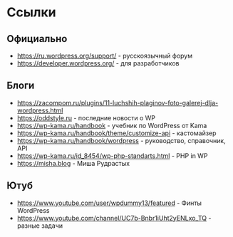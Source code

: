 # Ссылки
## Официально
* https://ru.wordpress.org/support/ - русскоязычный форум
* https://developer.wordpress.org/ - для разработчиков

## Блоги
* https://zacompom.ru/plugins/11-luchshih-plaginov-foto-galerej-dlja-wordpress.html
* https://oddstyle.ru - последние новости о WP
* https://wp-kama.ru/handbook - учебник по WordPress от Kama
* https://wp-kama.ru/handbook/theme/customize-api - кастомайзер
* https://wp-kama.ru/handbook/wordpress - руководство, справочник, API
* https://wp-kama.ru/id_8454/wp-php-standarts.html - PHP in WP
* https://misha.blog - Миша Рудрастых

## Ютуб
- https://www.youtube.com/user/wpdummy13/featured - Финты WordPress
- https://www.youtube.com/channel/UC7b-Bnbr1iUht2yENLxo_TQ - разные задачи
